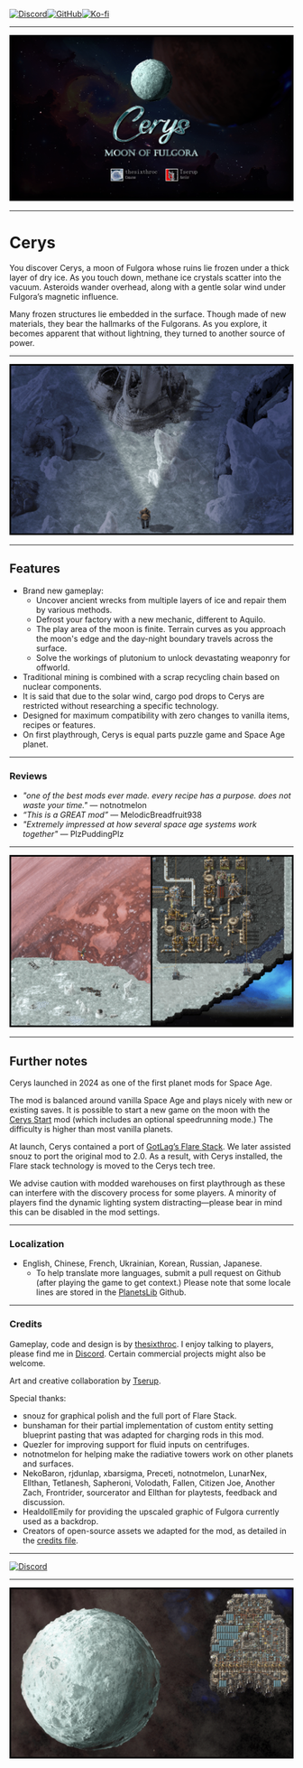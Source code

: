 [![Discord](https://img.shields.io/badge/Discord-%235865F2.svg?style=for-the-badge&logo=discord&logoColor=white)](https://discord.gg/VuVhYUBbWE)[![GitHub](https://img.shields.io/badge/github-%23121011.svg?style=for-the-badge&logo=github&logoColor=white)](https://github.com/danielmartin0/Cerys-Moon-of-Fulgora)[![Ko-fi](https://img.shields.io/badge/Ko--fi-F16061?style=for-the-badge&logo=ko-fi&logoColor=white)](https://ko-fi.com/thesixthroc)

---

![](https://raw.githubusercontent.com/danielmartin0/Cerys-Moon-of-Fulgora/main/images/movie-poster.png)

---

# Cerys

You discover Cerys, a moon of Fulgora whose ruins lie frozen under a thick layer of dry ice. As you touch down, methane ice crystals scatter into the vacuum. Asteroids wander overhead, along with a gentle solar wind under Fulgora’s magnetic influence.

Many frozen structures lie embedded in the surface. Though made of new materials, they bear the hallmarks of the Fulgorans. As you explore, it becomes apparent that without lightning, they turned to another source of power.

---

![](https://raw.githubusercontent.com/danielmartin0/Cerys-Moon-of-Fulgora/main/images/explore.png)

---

## Features

- Brand new gameplay:
    - Uncover ancient wrecks from multiple layers of ice and repair them by various methods.
    - Defrost your factory with a new mechanic, different to Aquilo.
    - The play area of the moon is finite. Terrain curves as you approach the moon's edge and the day-night boundary travels across the surface.
    - Solve the workings of plutonium to unlock devastating weaponry for offworld.
- Traditional mining is combined with a scrap recycling chain based on nuclear components.
- It is said that due to the solar wind, cargo pod drops to Cerys are restricted without researching a specific technology.
- Designed for maximum compatibility with zero changes to vanilla items, recipes or features.
- On first playthrough, Cerys is equal parts puzzle game and Space Age planet.

---

### Reviews

- _"one of the best mods ever made. every recipe has a purpose. does not waste your time."_ — notnotmelon
- _“This is a GREAT mod”_ — MelodicBreadfruit938
- _"Extremely impressed at how several space age systems work together"_ — PlzPuddingPlz

---

![](https://raw.githubusercontent.com/danielmartin0/Cerys-Moon-of-Fulgora/main/images/landing-and-factory.png)

---

## Further notes

Cerys launched in 2024 as one of the first planet mods for Space Age.

The mod is balanced around vanilla Space Age and plays nicely with new or existing saves. It is possible to start a new game on the moon with the [Cerys Start](https://mods.factorio.com/mod/Cerys-Start) mod (which includes an optional speedrunning mode.) The difficulty is higher than most vanilla planets.

At launch, Cerys contained a port of [GotLag’s Flare Stack](https://mods.factorio.com/mods/GotLag/Flare%20Stack). We later assisted snouz to port the original mod to 2.0. As a result, with Cerys installed, the Flare stack technology is moved to the Cerys tech tree.

We advise caution with modded warehouses on first playthrough as these can interfere with the discovery process for some players. A minority of players find the dynamic lighting system distracting—please bear in mind this can be disabled in the mod settings.

---

### Localization

- English, Chinese, French, Ukrainian, Korean, Russian, Japanese.
    - To help translate more languages, submit a pull request on Github (after playing the game to get context.) Please note that some locale lines are stored in the [PlanetsLib](https://github.com/danielmartin0/PlanetsLib) Github.

---

### Credits

Gameplay, code and design is by [thesixthroc](https://mods.factorio.com/user/thesixthroc). I enjoy talking to players, please find me in [Discord](https://discord.gg/VuVhYUBbWE). Certain commercial projects might also be welcome.

Art and creative collaboration by [Tserup](https://mods.factorio.com/user/Tserup).

Special thanks:

- snouz for graphical polish and the full port of Flare Stack.
- bunshaman for their partial implementation of custom entity setting blueprint pasting that was adapted for charging rods in this mod.
- Quezler for improving support for fluid inputs on centrifuges.
- notnotmelon for helping make the radiative towers work on other planets and surfaces.
- NekoBaron, rjdunlap, xbarsigma, Preceti, notnotmelon, LunarNex, Ellthan, Tetlanesh, Sapheroni, Volodath, Fallen, Citizen Joe, Another Zach, Frontrider, sourcerator and Ellthan for playtests, feedback and discussion.
- HealdollEmily for providing the upscaled graphic of Fulgora currently used as a backdrop.
- Creators of open-source assets we adapted for the mod, as detailed in the [credits file](https://github.com/danielmartin0/Cerys-Moon-of-Fulgora/blob/main/Credits.md).

---

[![Discord](https://img.shields.io/discord/1309620686347702372?style=for-the-badge&logo=discord&logoColor=bf6434&label=The%20Foundry&labelColor=222222&color=bf6434)](https://discord.gg/VuVhYUBbWE)

---

![](https://raw.githubusercontent.com/danielmartin0/Cerys-Moon-of-Fulgora/main/images/hovering-2.png)